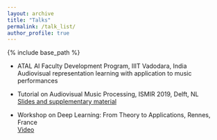 ```yaml
---
layout: archive
title: "Talks"
permalink: /talk_list/
author_profile: true
---
```


{% include base_path %}

- ATAL AI Faculty Development Program, IIIT Vadodara, India  
Audiovisual representation learning with application to music performances

- Tutorial on Audiovisual Music Processing, ISMIR 2019, Delft, NL  
[Slides and supplementary material](https://github.com/bochen1106/ISMIR2019-Tutorial3-Audiovisual-Music-Processing)

- Workshop on Deep Learning: From Theory to Applications, Rennes, France  
[Video](https://www.lebesgue.fr/video/2880)

